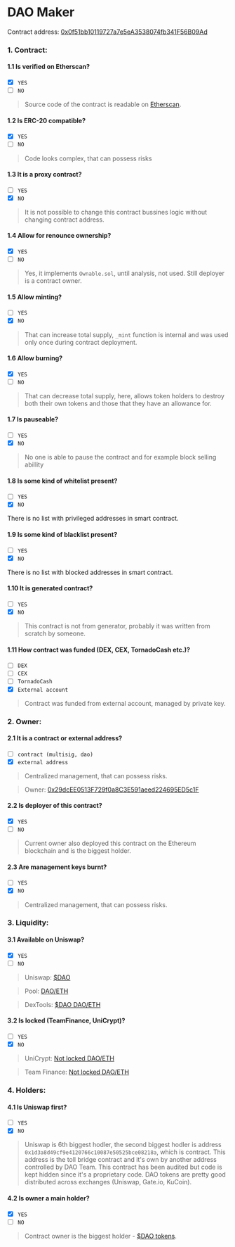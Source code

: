 DAO Maker
===

Contract address: [0x0f51bb10119727a7e5eA3538074fb341F56B09Ad](https://etherscan.io/address/0x0f51bb10119727a7e5eA3538074fb341F56B09Ad)

### 1. Contract:

#### 1.1 Is verified on Etherscan?
  * [x] `YES`
  * [ ] `NO`

> Source code of the contract is readable on [Etherscan](https://etherscan.io/address/0x0f51bb10119727a7e5eA3538074fb341F56B09Ad#code).

#### 1.2 Is ERC-20 compatible?
  * [x] `YES`
  * [ ] `NO`

> Code looks complex, that can possess risks

#### 1.3 It is a proxy contract?
  * [ ] `YES`
  * [x] `NO`
 
> It is not possible to change this contract bussines logic without changing contract address.
  
#### 1.4 Allow for renounce ownership?
  * [x] `YES`
  * [ ] `NO`

> Yes, it implements `Ownable.sol`, until analysis, not used. Still deployer is a contract owner.
 
#### 1.5 Allow minting?
  * [ ] `YES`
  * [x] `NO`

> That can increase total supply, `_mint` function is internal and was used only once during contract deployment.

#### 1.6 Allow burning?
  * [x] `YES`
  * [ ] `NO`

> That can decrease total supply, here, allows token holders to destroy both their own tokens and those that they have an allowance for.

#### 1.7 Is pauseable?
  * [ ] `YES`
  * [x] `NO`

> No one is able to pause the contract and for example block selling abillity 

#### 1.8 Is some kind of whitelist present?
  * [ ] `YES`
  * [x] `NO`

There is no list with privileged addresses in smart contract.

#### 1.9 Is some kind of blacklist present?
  * [ ] `YES`
  * [x] `NO`

There is no list with blocked addresses in smart contract.

#### 1.10 It is generated contract?
  * [ ] `YES`
  * [x] `NO`

> This contract is not from generator, probably it was written from scratch by someone.
 
#### 1.11 How contract was funded (DEX, CEX, TornadoCash etc.)?
  * [ ] `DEX`
  * [ ] `CEX`
  * [ ] `TornadoCash`
  * [x] `External account`

> Contract was funded from external account, managed by private key.

### 2. Owner:

#### 2.1 It is a contract or external address?
  * [ ] `contract (multisig, dao)`
  * [x] `external address`

> Centralized management, that can possess risks.

> Owner: [0x29dcEE0513F729f0a8C3E591aeed224695ED5c1F](https://etherscan.io/address/0x29dcEE0513F729f0a8C3E591aeed224695ED5c1F)

#### 2.2 Is deployer of this contract?
  * [x] `YES`
  * [ ] `NO`

> Current owner also deployed this contract on the Ethereum blockchain and is the biggest holder.

#### 2.3 Are management keys burnt?
  * [ ] `YES`
  * [x] `NO`

> Centralized management, that can possess risks.

### 3. Liquidity:

#### 3.1 Available on Uniswap?
  * [x] `YES`
  * [ ] `NO`

> Uniswap: [$DAO](https://info.uniswap.org/token/0x0f51bb10119727a7e5eA3538074fb341F56B09Ad)

> Pool: [DAO/ETH](https://info.uniswap.org/pair/0x7dd3f5705504002dc946aeafe6629b9481b72272)

> DexTools: [$DAO DAO/ETH](https://www.dextools.io/app/uniswap/pair-explorer/0x7dd3f5705504002dc946aeafe6629b9481b72272)

#### 3.2 Is locked (TeamFinance, UniCrypt)?
  * [ ] `YES`
  * [x] `NO`

> UniCrypt: [Not locked DAO/ETH](https://unicrypt.network/amm/uni/pair/0x7dd3f5705504002dc946aeafe6629b9481b72272)

> Team Finance: [Not locked DAO/ETH](https://team.finance/view-coin/0x7dd3f5705504002dc946aeafe6629b9481b72272)

### 4. Holders:

#### 4.1 Is Uniswap first?
  * [ ] `YES`
  * [x] `NO`

> Uniswap is 6th biggest hodler, the second biggest hodler is address `0x1d3a8d49cf9e4120766c10087e50525bce08218a`, which is contract. This address is the toll bridge contract and it's own by another address controlled by DAO Team. This contract has been audited but code is kept hidden since it's a proprietary code. DAO tokens are pretty good distributed across exchanges (Uniswap, Gate.io, KuCoin).

#### 4.2 Is owner a main holder?
  * [x] `YES`
  * [ ] `NO`

> Contract owner is the biggest holder - [$DAO tokens](https://etherscan.io/token/0x0f51bb10119727a7e5ea3538074fb341f56b09ad?a=0x29dcEE0513F729f0a8C3E591aeed224695ED5c1F).
